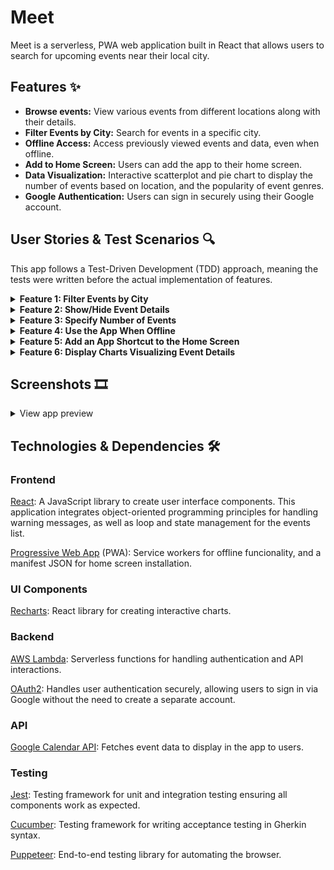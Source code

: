 # Meet
Meet is a serverless, PWA web application built in React that allows users to search for upcoming events near their local city.

## Features ✨

- **Browse events:** View various events from different locations along with their details.
- **Filter Events by City:** Search for events in a specific city.
- **Offline Access:** Access previously viewed events and data, even when offline.
- **Add to Home Screen:** Users can add the app to their home screen.
- **Data Visualization:** Interactive scatterplot and pie chart to display the number of events based on location, and the popularity of event genres.
- **Google Authentication:** Users can sign in securely using their Google account.


## User Stories & Test Scenarios 🔍
This app follows a Test-Driven Development (TDD) approach, meaning the tests were written before the actual implementation of features.



<details>
<summary> <strong>Feature 1: Filter Events by City</strong> </summary>
<br>

As a `user`, I should be able to `filter events by city` so that `I can see a list of events taking place in that city`.


```
Scenario 1: When user hasn’t searched for a specific city, show upcoming events from all cities.

- Given user hasn’t searched for any city
- When the user opens the app
- Then the user should see a list of upcoming events
```
```
Scenario 2: User should see a list of suggestions when they search for a city.

- Given the main page is open
- When user starts typing in the city textbox
- Then the user should receive a list of cities (suggestions) that match what they’ve typed
```
```
Scenario 3: User can select a city from the suggested list.

- Given user was typing “Miami” in the city textbox AND the list of suggested cities is showing
- When the user selects a city (e.g., “Miami, Florida) from the list
- Then their city should be changed to that city (i.e., “Miami, Florida") AND the user should receive a list of upcoming events in that city
```

</details>


<details>
<summary> <strong>Feature 2: Show/Hide Event Details </strong> </summary>
<br>


As a `user`, I should be able to `collapse or show event details` so that `I can get more information about a specific event`.

```
Scenario 1: An event element is collapsed by default. 

Given the user is on the upcoming events page
When the user views a list of different upcoming events
Then the events should be collapsed by default AND the user should be given the option to show a specific events details
```
```
Scenario 2: User can expand an event to see details. 

Given the user is on the upcoming events page
When the user clicks on expand details
Then the user should given more information on the event AND should be given the option to hide details
```
```
Scenario 3: User can collapse an event to hide details.

Given the user expands a specific events details
When the user clicks on the collapse option
Then the event element should hide additional details AND should be given the option to show details again
```

</details>


<details>
<summary> <strong>Feature 3: Specify Number of Events</strong> </summary>
<br>


As a `user`, I should be able to `change the number of events displayed` so that `I can get a list of a specific number of events`.

```
Scenario 1: When user hasn’t specified a number, 32 events are shown by default. 

Given the user is on the upcoming events page
When the user hasn’t specific a number of events to display
Then the list of events should be 32 events shown by default
```
```
Scenario 2: User can change the number of events displayed. 

Given the user is on the upcoming events page
When the user selects a different number of events to display
Then the list of events should change to display the number of events the user has selected
```

</details>

<details>
<summary> <strong>Feature 4: Use the App When Offline </strong> </summary>
<br>


As a `user`, I should be able to `use the app offline` so that `I can get still get a list of upcoming events when I am not connected to the internet`.

```
Scenario 1: Show cached data when there’s no internet connection. 

Given the user is viewing the upcoming events page
When the user has no internet connection
Then the list of events should still be shown using the most recent cached data AND the user should seen a message indicating data is still being shown offline
```
```
Scenario 2: Show error when user changes search settings (city, number of events). 

Given the user tries to edit the search filter
When the user has no internet connection
Then the user should receive an error stating that they are offline AND this action can not be performed with no internet connection
```

</details>

<details>
<summary> <strong>Feature 5: Add an App Shortcut to the Home Screen</strong> </summary>
<br>



As a `user`, I should be able to `add the app to my home screen` so that `I can easily access the app as a shortcut from my home screen`.

```
Scenario 1: User can install the meet app as a shortcut on their device home screen. 

Given the user is on the meet app in their web browser
When the user adds the app as a shortcut on their device
Then the user should have a shortcut icon on their home screen to access the meet app
```

</details>

<details>
<summary> <strong>Feature 6: Display Charts Visualizing Event Details</strong> </summary>
<br>


As a `user`, I should be able to `display charts with event details` so that `I can easily visualize and understand event data`.

```
Scenario 1: Show a chart with the number of upcoming events in each city.

Given the user is on the upcoming events page
When the user clicks on display chart details
Then the user should see a pie chart visualizing the popularity of event genres and a scatterplot showing how many events will take place in each location
```

</details>


## Screenshots 🎞 
<details>
<summary>View app preview</summary>


No screenshots yet
</details>

## Technologies & Dependencies 🛠️
### Frontend
<a href="https://reactnative.dev/">React</a>: A JavaScript library to create user interface components. This application integrates object-oriented programming principles for handling warning messages, as well as loop and state management for the events list.

<a href="https://developer.mozilla.org/en-US/docs/Web/Progressive_web_apps">Progressive Web App</a> (PWA): Service workers for offline funcionality, and a manifest JSON for home screen installation.

### UI Components
<a href="https://recharts.org/en-US/">Recharts</a>: React library for creating interactive charts.

### Backend
<a href="https://aws.amazon.com/pm/lambda/?gclid=Cj0KCQiA_9u5BhCUARIsABbMSPuqN4VQDI0LuzqhRIJwH0xkshl_XEL9TAR4XisgeEclmbxD9nsy4rgaApBwEALw_wcB&trk=73f686c8-9606-40ad-852f-7b2bcafa68fe&sc_channel=ps&ef_id=Cj0KCQiA_9u5BhCUARIsABbMSPuqN4VQDI0LuzqhRIJwH0xkshl_XEL9TAR4XisgeEclmbxD9nsy4rgaApBwEALw_wcB:G:s&s_kwcid=AL!4422!3!651212652666!e!!g!!lambda!909122559!45462427876">AWS Lambda</a>: Serverless functions for handling authentication and API interactions.

<a href="https://datatracker.ietf.org/doc/html/rfc6749">OAuth2</a>: Handles user authentication securely, allowing users to sign in via Google without the need to create a separate account.

### API
<a href="https://developers.google.com/calendar/api/guides/overview">Google Calendar API</a>: Fetches event data to display in the app to users.


### Testing
<a href="https://jestjs.io/">Jest</a>: Testing framework for unit and integration testing ensuring all components work as expected.

<a href="https://cucumber.io/">Cucumber</a>: Testing framework for writing acceptance testing in Gherkin syntax.

<a href="https://pptr.dev/">Puppeteer</a>: End-to-end testing library for automating the browser.
